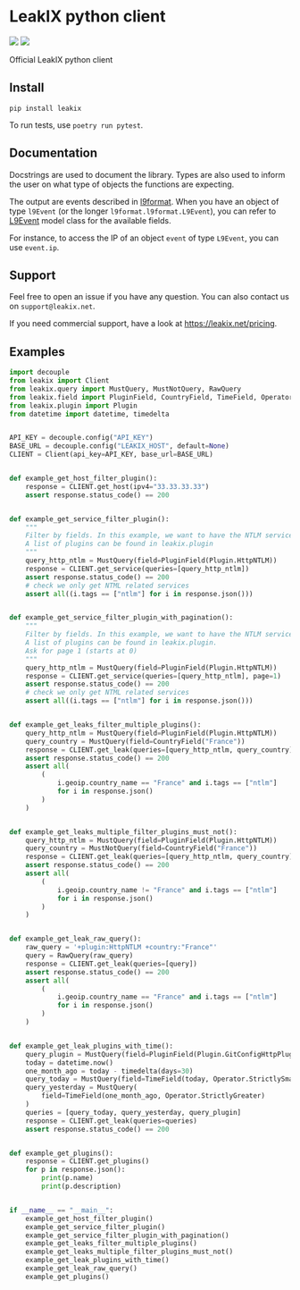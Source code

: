 # LeakIX python client

[![](https://img.shields.io/pypi/v/leakix.svg)](https://pypi.org/project/leakix/)
[![](https://img.shields.io/pypi/pyversions/leakix.svg)](https://pypi.org/project/leakix/)

Official LeakIX python client

## Install

```
pip install leakix
```

To run tests, use `poetry run pytest`.

## Documentation

Docstrings are used to document the library.
Types are also used to inform the user on what type of objects the functions are
expecting.

The output are events described in
[l9format](https://github.com/LeakIX/l9format-python).
When you have an object of type `l9Event` (or the longer
`l9format.l9format.L9Event`), you can refer to
[L9Event](https://github.com/LeakIX/l9format-python/blob/main/l9format/l9format.py#L158)
model class for the available fields.

For instance, to access the IP of an object `event` of type `L9Event`, you can
use `event.ip`.

## Support

Feel free to open an issue if you have any question.
You can also contact us on `support@leakix.net`.

If you need commercial support, have a look at https://leakix.net/pricing.

## Examples

```python
import decouple
from leakix import Client
from leakix.query import MustQuery, MustNotQuery, RawQuery
from leakix.field import PluginField, CountryField, TimeField, Operator
from leakix.plugin import Plugin
from datetime import datetime, timedelta


API_KEY = decouple.config("API_KEY")
BASE_URL = decouple.config("LEAKIX_HOST", default=None)
CLIENT = Client(api_key=API_KEY, base_url=BASE_URL)


def example_get_host_filter_plugin():
    response = CLIENT.get_host(ipv4="33.33.33.33")
    assert response.status_code() == 200


def example_get_service_filter_plugin():
    """
    Filter by fields. In this example, we want to have the NTLM services.
    A list of plugins can be found in leakix.plugin
    """
    query_http_ntlm = MustQuery(field=PluginField(Plugin.HttpNTLM))
    response = CLIENT.get_service(queries=[query_http_ntlm])
    assert response.status_code() == 200
    # check we only get NTML related services
    assert all((i.tags == ["ntlm"] for i in response.json()))


def example_get_service_filter_plugin_with_pagination():
    """
    Filter by fields. In this example, we want to have the NTLM services.
    A list of plugins can be found in leakix.plugin.
    Ask for page 1 (starts at 0)
    """
    query_http_ntlm = MustQuery(field=PluginField(Plugin.HttpNTLM))
    response = CLIENT.get_service(queries=[query_http_ntlm], page=1)
    assert response.status_code() == 200
    # check we only get NTML related services
    assert all((i.tags == ["ntlm"] for i in response.json()))


def example_get_leaks_filter_multiple_plugins():
    query_http_ntlm = MustQuery(field=PluginField(Plugin.HttpNTLM))
    query_country = MustQuery(field=CountryField("France"))
    response = CLIENT.get_leak(queries=[query_http_ntlm, query_country])
    assert response.status_code() == 200
    assert all(
        (
            i.geoip.country_name == "France" and i.tags == ["ntlm"]
            for i in response.json()
        )
    )


def example_get_leaks_multiple_filter_plugins_must_not():
    query_http_ntlm = MustQuery(field=PluginField(Plugin.HttpNTLM))
    query_country = MustNotQuery(field=CountryField("France"))
    response = CLIENT.get_leak(queries=[query_http_ntlm, query_country])
    assert response.status_code() == 200
    assert all(
        (
            i.geoip.country_name != "France" and i.tags == ["ntlm"]
            for i in response.json()
        )
    )


def example_get_leak_raw_query():
    raw_query = '+plugin:HttpNTLM +country:"France"'
    query = RawQuery(raw_query)
    response = CLIENT.get_leak(queries=[query])
    assert response.status_code() == 200
    assert all(
        (
            i.geoip.country_name == "France" and i.tags == ["ntlm"]
            for i in response.json()
        )
    )


def example_get_leak_plugins_with_time():
    query_plugin = MustQuery(field=PluginField(Plugin.GitConfigHttpPlugin))
    today = datetime.now()
    one_month_ago = today - timedelta(days=30)
    query_today = MustQuery(field=TimeField(today, Operator.StrictlySmaller))
    query_yesterday = MustQuery(
        field=TimeField(one_month_ago, Operator.StrictlyGreater)
    )
    queries = [query_today, query_yesterday, query_plugin]
    response = CLIENT.get_leak(queries=queries)
    assert response.status_code() == 200


def example_get_plugins():
    response = CLIENT.get_plugins()
    for p in response.json():
        print(p.name)
        print(p.description)


if __name__ == "__main__":
    example_get_host_filter_plugin()
    example_get_service_filter_plugin()
    example_get_service_filter_plugin_with_pagination()
    example_get_leaks_filter_multiple_plugins()
    example_get_leaks_multiple_filter_plugins_must_not()
    example_get_leak_plugins_with_time()
    example_get_leak_raw_query()
    example_get_plugins()
```
